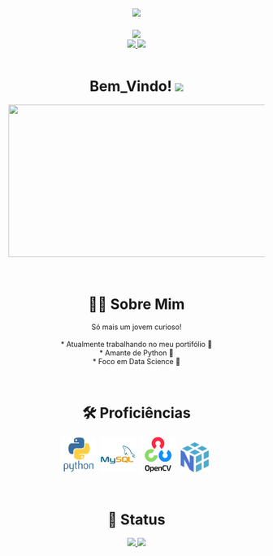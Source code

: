 <div id="header" align="center">
  <h1>
    <img src="https://media.giphy.com/media/VMJBup2EfVHFkhiM34/giphy.gif" width="100"/>
  </h1>
</div>

<div id="badges" align="center">
  <a href="https://www.instagram.com/mrcastr.0/?next=%2F">
    <img src="https://img.shields.io/static/v1?label=Instagram&message=@mrcastr.0&color=red&style=for-the-badge&logo=Instagram"/>
  </a>
  <br>
  <a href="https://www.linkedin.com/in/felipe-de-castro-pereira-29118225b">
    <img src="https://img.shields.io/static/v1?label=Linkedin&message=@Felipe%20de%20Castro&color=blue&style=for-the-badge&logo=Linkedin"/>
  </a>
  <a href="https://wa.me/qr/E3VI3L2U5RWUI1">
    <img src="https://img.shields.io/static/v1?label=WhatsApp&message=@Felipe%20de%20Castro&color=green&style=for-the-badge&logo=WhatsApp"/>
  </a>
</div>

<div id="badges" align="center">
  <img src="https://komarev.com/ghpvc/?username=MRC4str0&style=for-the-badge&color=blueviolet&label=Viajantes" alt=""/>
<h1>
  Bem_Vindo!
  <img src="https://media.giphy.com/media/inDjVk0EySF7W/giphy.gif" width="35px"/>
</h1>
</div>

<div align="center">
  <img src="https://media.giphy.com/media/HWeDbN44WqITK/giphy.gif" width="800" height="300"/>
</div>  

<div id="about" align="center">
  <h1>
    <br>
    👨‍💻 Sobre Mim
  </h1>
  Só mais um jovem curioso!<br><br>
* Atualmente trabalhando no meu portifólio 📘<br>
* Amante de Python 🐍<br>
* Foco em Data Science 👾<br>
</div>

<div id="langs" align="center">
  <h1>
    <br>
    🛠️ Proficiências
  </h1>
  <img src="https://github.com/devicons/devicon/blob/master/icons/python/python-original-wordmark.svg" title="Python" alt="Python" width="70" height="70"/>&nbsp
  <img src="https://github.com/devicons/devicon/blob/master/icons/mysql/mysql-original-wordmark.svg" title="MySql" alt="MySql" width="70" height="70"/>&nbsp
  <img src="https://github.com/devicons/devicon/blob/master/icons/opencv/opencv-original-wordmark.svg" tite="OpenCV" alt="OpenCV" width="70" height="70"/>&nbsp
  <img src="https://github.com/devicons/devicon/blob/master/icons/numpy/numpy-original.svg" title="Numpy" alt="Numpy" width="60" height="60"/>&nbsp
</div>  

<div align="center">
  <h1>
    <br>
    🍁 Status
  </h1>  
  <a href="https://github.com/MRC4str0">
    <img src="https://github-readme-stats.vercel.app/api?username=MRC4str0&count_private=true&show_icons=true&theme=midnight-purple&hide_border=true&locale=pt-br"/>
    <img src="https://github-readme-stats.vercel.app/api/top-langs/?username=MRC4str0&theme=midnight-purple&hide_border=true&locale=pt-br"/>
  </a> 
</div>

